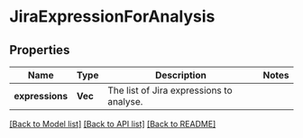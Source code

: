 # JiraExpressionForAnalysis

## Properties

Name | Type | Description | Notes
------------ | ------------- | ------------- | -------------
**expressions** | **Vec<String>** | The list of Jira expressions to analyse. | 

[[Back to Model list]](../README.md#documentation-for-models) [[Back to API list]](../README.md#documentation-for-api-endpoints) [[Back to README]](../README.md)


